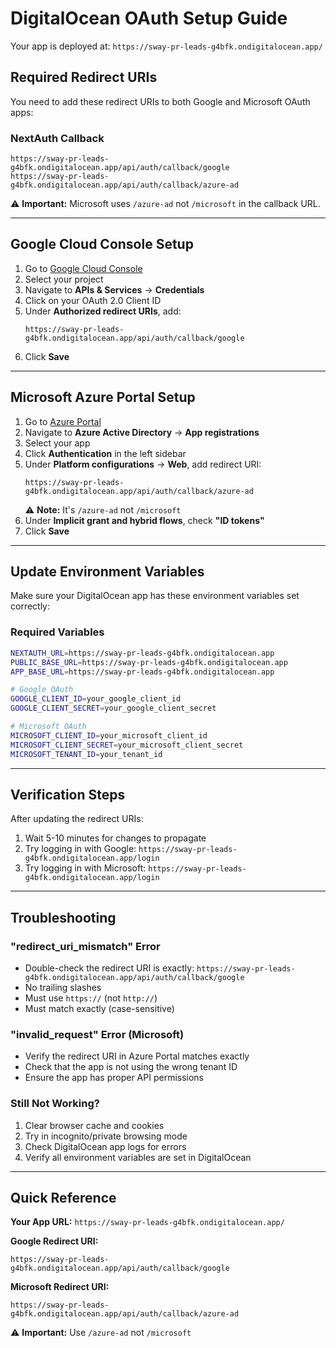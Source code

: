 # DigitalOcean OAuth Setup Guide

Your app is deployed at: `https://sway-pr-leads-g4bfk.ondigitalocean.app/`

## Required Redirect URIs

You need to add these redirect URIs to both Google and Microsoft OAuth apps:

### NextAuth Callback
```
https://sway-pr-leads-g4bfk.ondigitalocean.app/api/auth/callback/google
https://sway-pr-leads-g4bfk.ondigitalocean.app/api/auth/callback/azure-ad
```

⚠️ **Important:** Microsoft uses `/azure-ad` not `/microsoft` in the callback URL.

---

## Google Cloud Console Setup

1. Go to [Google Cloud Console](https://console.cloud.google.com/)
2. Select your project
3. Navigate to **APIs & Services** → **Credentials**
4. Click on your OAuth 2.0 Client ID
5. Under **Authorized redirect URIs**, add:
   ```
   https://sway-pr-leads-g4bfk.ondigitalocean.app/api/auth/callback/google
   ```
6. Click **Save**

---

## Microsoft Azure Portal Setup

1. Go to [Azure Portal](https://portal.azure.com/)
2. Navigate to **Azure Active Directory** → **App registrations**
3. Select your app
4. Click **Authentication** in the left sidebar
5. Under **Platform configurations** → **Web**, add redirect URI:
   ```
   https://sway-pr-leads-g4bfk.ondigitalocean.app/api/auth/callback/azure-ad
   ```
   ⚠️ **Note:** It's `/azure-ad` not `/microsoft`
6. Under **Implicit grant and hybrid flows**, check **"ID tokens"**
7. Click **Save**

---

## Update Environment Variables

Make sure your DigitalOcean app has these environment variables set correctly:

### Required Variables
```bash
NEXTAUTH_URL=https://sway-pr-leads-g4bfk.ondigitalocean.app
PUBLIC_BASE_URL=https://sway-pr-leads-g4bfk.ondigitalocean.app
APP_BASE_URL=https://sway-pr-leads-g4bfk.ondigitalocean.app

# Google OAuth
GOOGLE_CLIENT_ID=your_google_client_id
GOOGLE_CLIENT_SECRET=your_google_client_secret

# Microsoft OAuth
MICROSOFT_CLIENT_ID=your_microsoft_client_id
MICROSOFT_CLIENT_SECRET=your_microsoft_client_secret
MICROSOFT_TENANT_ID=your_tenant_id
```

---

## Verification Steps

After updating the redirect URIs:

1. Wait 5-10 minutes for changes to propagate
2. Try logging in with Google: `https://sway-pr-leads-g4bfk.ondigitalocean.app/login`
3. Try logging in with Microsoft: `https://sway-pr-leads-g4bfk.ondigitalocean.app/login`

---

## Troubleshooting

### "redirect_uri_mismatch" Error
- Double-check the redirect URI is exactly: `https://sway-pr-leads-g4bfk.ondigitalocean.app/api/auth/callback/google`
- No trailing slashes
- Must use `https://` (not `http://`)
- Must match exactly (case-sensitive)

### "invalid_request" Error (Microsoft)
- Verify the redirect URI in Azure Portal matches exactly
- Check that the app is not using the wrong tenant ID
- Ensure the app has proper API permissions

### Still Not Working?
1. Clear browser cache and cookies
2. Try in incognito/private browsing mode
3. Check DigitalOcean app logs for errors
4. Verify all environment variables are set in DigitalOcean

---

## Quick Reference

**Your App URL:** `https://sway-pr-leads-g4bfk.ondigitalocean.app/`

**Google Redirect URI:**
```
https://sway-pr-leads-g4bfk.ondigitalocean.app/api/auth/callback/google
```

**Microsoft Redirect URI:**
```
https://sway-pr-leads-g4bfk.ondigitalocean.app/api/auth/callback/azure-ad
```
⚠️ **Important:** Use `/azure-ad` not `/microsoft`
